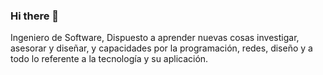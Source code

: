 ### Hi there 👋

<!--
**luismiguel912/luismiguel912** is a ✨ _special_ ✨ repository because its `README.md` (this file) appears on your GitHub profile.
Here are some ideas to get you started:

- 🔭 I’m currently working on ...
- 🌱 I’m currently learning ...
- 👯 I’m looking to collaborate on ...
- 🤔 I’m looking for help with ...
- 💬 Ask me about ...
- 📫 How to reach me: ...
- 😄 Pronouns: ...
- ⚡ Fun fact: ...
-->

Ingeniero de Software, Dispuesto a aprender nuevas cosas investigar, asesorar y diseñar, y capacidades por la programación, redes, diseño y a todo lo referente a la tecnología y su aplicación.

